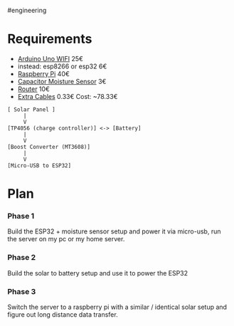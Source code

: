 #engineering
# Requirements
- [Arduino Uno WIFI](https://www.reichelt.at/at/de/shop/produkt/arduino_uno_rev4_wifi_ra4m1_esp32-s3-353108?PROVID=2807&q=/at/de/shop/arduino-uno-rev4-wifi-ra4m1-esp32-s3-ard-uno-r4-wifi-p353108.html) 25€
- instead: esp8266 or esp32 6€
- [Raspberry Pi](https://www.reichelt.at/at/de/shop/produkt/raspberry_pi_4_b_4x_1_5_ghz_1_gb_ram_wlan_bt-259874?PROVID=2807&q=/at/de/shop/raspberry-pi-4-b-4x-1-5-ghz-1-gb-ram-wlan-bt-rasp-pi-4-b-1gb-p259874.html#open-modal-image-big-slider) 40€
- [Capacitor Moisture Sensor](https://www.reichelt.at/at/de/shop/produkt/entwicklerboards_-_feuchtesensor_bodenfeuchte_-223620?PROVID=2807&q=/at/de/shop/entwicklerboards-feuchtesensor-bodenfeuchte--debo-cap-sens-p223620.html) 3€
- [Router](https://www.mediamarkt.at/de/product/_tp-link-tl-sf1005d-netzwerk-switch-5port-1179045.html) 10€
- [Extra Cables](https://www.berrybase.at/kabel-mit-jst-xh-2.54mm-steckverbinder-awg26-20cm?sPartner=g_shopping_at) 0.33€
Cost: ~78.33€

```
[ Solar Panel ]
     | 
     V
[TP4056 (charge controller)] <-> [Battery]
     |
     V
[Boost Converter (MT3608)]
     |
     V
[Micro-USB to ESP32]

```

# Plan
### Phase 1
Build the ESP32 + moisture sensor setup and power it via micro-usb, run the server on my pc or my home server.
### Phase 2
Build the solar to battery setup and use it to power the ESP32
### Phase 3
Switch the server to a raspberry pi with a similar / identical solar setup and figure out long distance data transfer.